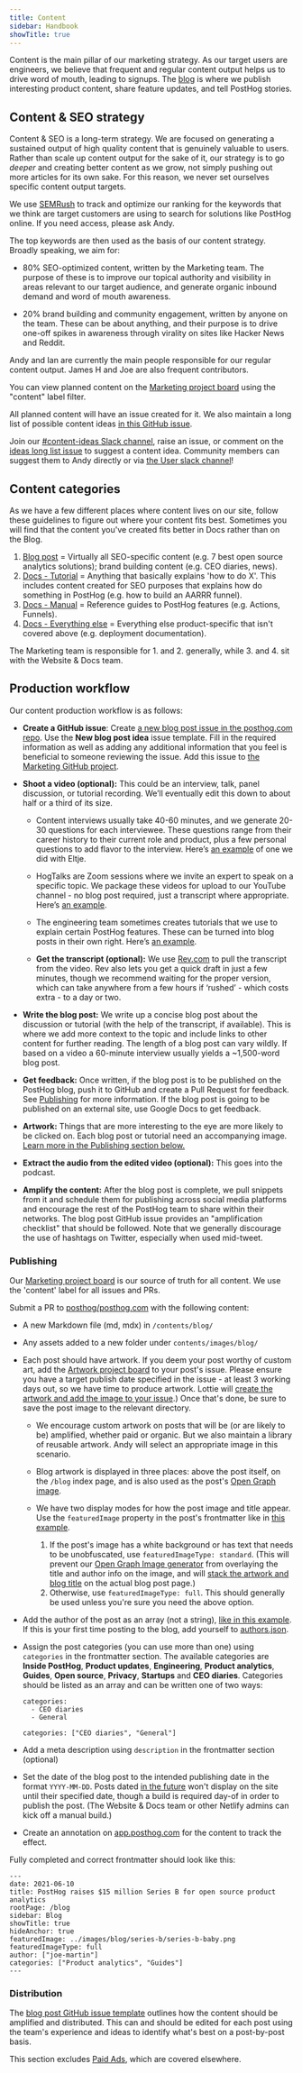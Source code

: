 ```yaml
---
title: Content
sidebar: Handbook
showTitle: true
---
```


Content is the main pillar of our marketing strategy. As our target users are engineers, we believe that frequent and regular content output helps us to drive word of mouth, leading to signups. The [blog](/blog) is where we publish interesting product content, share feature updates, and tell PostHog stories.

## Content & SEO strategy

Content & SEO is a long-term strategy. We are focused on generating a sustained output of high quality content that is genuinely valuable to users. Rather than scale up content output for the sake of it, our strategy is to go _deeper_ and creating better content as we grow, not simply pushing out more articles for its own sake. For this reason, we never set ourselves specific content output targets. 

We use [SEMRush](https://www.semrush.com/) to track and optimize our ranking for the keywords that we think are target customers are using to search for solutions like PostHog online. If you need access, please ask Andy. 

The top keywords are then used as the basis of our content strategy. Broadly speaking, we aim for:

- 80% SEO-optimized content, written by the Marketing team. The purpose of these is to improve our topical authority and visibility in areas relevant to our target audience, and generate organic inbound demand and word of mouth awareness.
  
- 20% brand building and community engagement, written by anyone on the team. These can be about anything, and their purpose is to drive one-off spikes in awareness through virality on sites like Hacker News and Reddit.

Andy and Ian are currently the main people responsible for our regular content output. James H and Joe are also frequent contributors. 

You can view planned content on the [Marketing project board](https://github.com/orgs/PostHog/projects/8?card_filter_query=label%3Acontent) using the "content" label filter.

All planned content will have an issue created for it. We also maintain a long list of possible content ideas [in this GitHub issue](https://github.com/PostHog/posthog.com/issues/3607).

Join our [#content-ideas Slack channel](https://posthog.slack.com/archives/C015CRUQR7Y), raise an issue, or comment on the [ideas long list issue](https://github.com/PostHog/posthog.com/issues/3607) to suggest a content idea. Community members can suggest them to Andy directly or via [the User slack channel](/slack)!

## Content categories

As we have a few different places where content lives on our site, follow these guidelines to figure out where your content fits best. Sometimes you will find that the content you've created fits better in Docs rather than on the Blog. 

1. [Blog post](/blog) = Virtually all SEO-specific content (e.g. 7 best open source analytics solutions); brand building content (e.g. CEO diaries, news).
2. [Docs - Tutorial](/tutorials) = Anything that basically explains 'how to do X'. This includes content created for SEO purposes that explains how do something in PostHog (e.g. how to build an AARRR funnel).
3. [Docs - Manual](/using-posthog) = Reference guides to PostHog features (e.g. Actions, Funnels).
4. [Docs - Everything else](/docs) = Everything else product-specific that isn't covered above (e.g. deployment documentation). 

The Marketing team is responsible for 1. and 2. generally, while 3. and 4. sit with the Website & Docs team. 

## Production workflow

Our content production workflow is as follows:

* **Create a GitHub issue**: Create [a new blog post issue in the posthog.com repo](https://github.com/PostHog/posthog.com/issues/new?assignees=&labels=Marketing&template=blog-post-idea-template.md&title=Blog+post%3A+%7Btitle%7D). Use the **New blog post idea** issue template. Fill in the required information as well as adding any additional information that you feel is beneficial to someone reviewing the issue. Add this issue to [the Marketing GitHub project](https://github.com/orgs/PostHog/projects/8).

* **Shoot a video (optional):** This could be an interview, talk, panel discussion, or tutorial recording. We’ll eventually edit this down to about half or a third of its size.

  * Content interviews usually take 40-60 minutes, and we generate 20-30 questions for each interviewee. These questions range from their career history to their current role and product, plus a few personal questions to add flavor to the interview. Here’s [an example](https://www.youtube.com/watch?v=gMYWond64lM) of one we did with Eltje.

  * HogTalks are Zoom sessions where we invite an expert to speak on a specific topic. We package these videos for upload to our YouTube channel - no blog post required, just a transcript where appropriate. Here’s [an example](https://www.youtube.com/watch?v=JvjK-YA9Ieo). 
  * The engineering team sometimes creates tutorials that we use to explain certain PostHog features. These can be turned into blog posts in their own right. Here’s [an example](https://www.youtube.com/watch?v=3_yH24Bh0HE).
 
  * **Get the transcript (optional):** We use [Rev.com](https://rev.com) to pull the transcript from the video. Rev also lets you get a quick draft in just a few minutes, though we recommend waiting for the proper version, which can take anywhere from a few hours if ‘rushed’ - which costs extra - to a day or two.

* **Write the blog post:** We write up a concise blog post about the discussion or tutorial (with the help of the transcript, if available). This is where we add more context to the topic and include links to other content for further reading. The length of a blog post can vary wildly. If based on a video a 60-minute interview usually yields a ~1,500-word blog post.

* **Get feedback:** Once written, if the blog post is to be published on the PostHog blog, push it to GitHub and create a Pull Request for feedback. See [Publishing](#publishing) for more information. If the blog post is going to be published on an external site, use Google Docs to get feedback.

* **Artwork:** Things that are more interesting to the eye are more likely to be clicked on. Each blog post or tutorial need an accompanying image. [Learn more in the Publishing section below.](#publishing)

* **Extract the audio from the edited video (optional):** This goes into the podcast.

* **Amplify the content:** After the blog post is complete, we pull snippets from it and schedule them for publishing across social media platforms and encourage the rest of the PostHog team to share within their networks. The blog post GitHub issue provides an "amplification checklist" that should be followed. Note that we generally discourage the use of hashtags on Twitter, especially when used mid-tweet. 

### Publishing

Our [Marketing project board](https://github.com/orgs/PostHog/projects/8?card_filter_query=label%3Acontent) is our source of truth for all content. We use the 'content' label for all issues and PRs.

Submit a PR to [posthog/posthog.com](https://github.com/posthog/posthog.com) with the following content:

- A new Markdown file (md, mdx) in `/contents/blog/`

- Any assets added to a new folder under `contents/images/blog/`

- Each post should have artwork. If you deem your post worthy of custom art, add the [Artwork project board](https://github.com/orgs/PostHog/projects/14) to your post's issue. Please ensure you have a target publish date specified in the issue - at least 3 working days out, so we have time to produce artwork. Lottie will [create the artwork and add the image to your issue](/handbook/growth/marketing/exporting-blog-post-image).) Once that's done, be sure to save the post image to the relevant directory.

  - We encourage custom artwork on posts that will be (or are likely to be) amplified, whether paid or organic. But we also maintain a library of reusable artwork. Andy will select an appropriate image in this scenario.

   - Blog artwork is displayed in three places: above the post itself, on the `/blog` index page, and is also used as the post's [Open Graph image](https://ogp.me/). 

  - We have two display modes for how the post image and title appear. Use the `featuredImage` property in the post's frontmatter like in [this example](https://github.com/PostHog/posthog.com/blob/master/contents/blog/100-times-more-events.md).
    1. If the post's image has a white background or has text that needs to be unobfuscated, use `featuredImageType: standard`. (This will prevent our [Open Graph Image generator](/blog/dynamic-open-graph-images) from overlaying the title and author info on the image, and will [stack the artwork and blog title](/blog/yc-top-companies) on the actual blog post page.)
    1. Otherwise, use `featuredImageType: full`. This should generally be used unless you're sure you need the above option.

- Add the author of the post as an array (not a string), [like in this example](https://github.com/PostHog/posthog.com/blob/master/contents/blog/100-times-more-events.md). If this is your first time posting to the blog, add yourself to [authors.json](https://github.com/PostHog/posthog.com/blob/master/src/data/authors.json).

- Assign the post categories (you can use more than one) using `categories` in the frontmatter section. The available categories are **Inside PostHog**, **Product updates**, **Engineering**, **Product analytics**, **Guides**, **Open source**, **Privacy**, **Startups** and **CEO diaries**. Categories should be listed as an array and can be written one of two ways:

  ```
  categories:
    - CEO diaries
    - General
  ```
 
  ```
  categories: ["CEO diaries", "General"]
  ```
  
- Add a meta description using `description` in the frontmatter section (optional)

- Set the date of the blog post to the intended publishing date in the format `YYYY-MM-DD`. Posts dated [in the future](https://github.com/PostHog/posthog.com/pull/2964) won't display on the site until their specified date, though a build is required day-of in order to publish the post. (The Website & Docs team or other Netlify admins can kick off a manual build.)

- Create an annotation on [app.posthog.com](https://app.posthog.com) for the content to track the effect.

Fully completed and correct frontmatter should look like this: 

 ```
 ---
date: 2021-06-10
title: PostHog raises $15 million Series B for open source product analytics
rootPage: /blog
sidebar: Blog
showTitle: true
hideAnchor: true
featuredImage: ../images/blog/series-b/series-b-baby.png
featuredImageType: full
author: ["joe-martin"]
categories: ["Product analytics", "Guides"]
---
 ```

### Distribution

The [blog post GitHub issue template](https://github.com/PostHog/posthog.com/blob/master/.github/ISSUE_TEMPLATE/blog-post-idea-template.md) outlines how the content should be amplified and distributed. This can and should be edited for each post using the team's experience and ideas to identify what's best on a post-by-post basis.

This section excludes [Paid Ads](/handbook/growth/marketing/paid), which are covered elsewhere.

